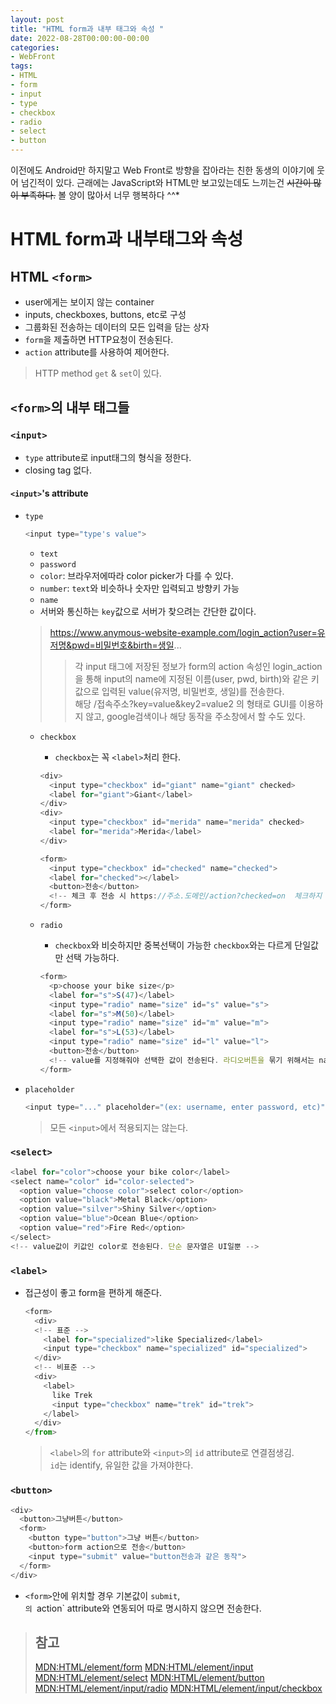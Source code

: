 ```yaml
---
layout: post
title: "HTML form과 내부 태그와 속성 "
date: 2022-08-28T00:00:00-00:00
categories:
- WebFront
tags:
- HTML
- form
- input
- type
- checkbox
- radio
- select
- button
---
```

이전에도 Android만 하지말고 Web Front로 방향을 잡아라는 친한 동생의 이야기에 웃어 넘긴적이 있다. 근래에는 JavaScript와 HTML만 보고있는데도 느끼는건 ~~시간이 많이 부족하다.~~ 볼 양이 많아서 너무 행복하다 ^^*

# HTML form과 내부태그와 속성

## HTML `<form>`
 - user에게는 보이지 않는 container
 - inputs, checkboxes, buttons, etc로 구성
 - 그룹화된 전송하는 데이터의 모든 입력을 담는 상자
 - `form`을 제출하면 HTTP요청이 전송된다.
 - `action` attribute를 사용하여 제어한다.

> HTTP method `get` & `set`이 있다.

## `<form>`의 내부 태그들

### `<input>`
- `type` attribute로 input태그의 형식을 정한다.
- closing tag 없다.

#### `<input>`'s attribute
- `type`
  ```javascript
  <input type="type's value">
  ```
  - `text`
  - `password`
  - `color`: 브라우저에따라 color picker가 다를 수 있다.
  - `number`: `text`와 비슷하나 숫자만 입력되고 방향키 가능
  - `name`
  - 서버와 통신하는 `key`값으로 서버가 찾으려는 간단한 값이다.
  > https://www.anymous-website-example.com/login_action?user=유저명&pwd=비밀번호&birth=생일...
  > > 각 input 태그에 저장된 정보가 form의 action 속성인 login_action을 통해 input의 name에 지정된 이름(user, pwd, birth)와 같은 키값으로 입력된 value(유저명, 비밀번호, 생일)를 전송한다.</br>
  > > 해당 /접속주소?key=value&key2=value2 의 형태로 GUI를 이용하지 않고, google검색이나 해당 동작을 주소창에서 할 수도 있다.

  - `checkbox`
    - `checkbox`는 꼭 `<label>`처리 한다.
    ```javascript
    <div>
      <input type="checkbox" id="giant" name="giant" checked>
      <label for="giant">Giant</label>
    </div>
    <div>
      <input type="checkbox" id="merida" name="merida" checked>
      <label for="merida">Merida</label>
    </div>

    <form>
      <input type="checkbox" id="checked" name="checked">
      <label for="checked"></label>
      <button>전송</button>
      <!-- 체크 후 전송 시 https://주소.도메인/action?checked=on  체크하지 않았을 시는 아무것도 보내지 않는다.-->
    </form>
    ```

  - `radio`
    - `checkbox`와 비슷하지만 중복선택이 가능한 `checkbox`와는 다르게 단일값만 선택 가능하다.
    ```javascript
    <form>
      <p>choose your bike size</p>
      <label for="s">S(47)</label>
      <input type="radio" name="size" id="s" value="s">
      <label for="s">M(50)</label>
      <input type="radio" name="size" id="m" value="m">
      <label for="s">L(53)</label>
      <input type="radio" name="size" id="l" value="l">
      <button>전송</button>
      <!-- value를 지정해줘야 선택한 값이 전송된다. 라디오버튼을 묶기 위해서는 name 속성을 동일한 값으로 줘야한다.-->
    </form>
    ```

- `placeholder`
    ```javascript
    <input type="..." placeholder="(ex: username, enter password, etc)" >
    ```
    > 모든 `<input>`에서 적용되지는 않는다.

### `<select>`
  ```javascript
  <label for="color">choose your bike color</label>
  <select name="color" id="color-selected">
    <option value="choose color">select color</option>
    <option value="black">Metal Black</option>
    <option value="silver">Shiny Silver</option>
    <option value="blue">Ocean Blue</option>
    <option value="red">Fire Red</option>
  </select>
  <!-- value값이 키값인 color로 전송된다. 단순 문자열은 UI일뿐 -->
  ```

### `<label>`
- 접근성이 좋고 form을 편하게 해준다.
  ```javascript
  <form>
    <div>
    <!-- 표준 -->
      <label for="specialized">like Specialized</label>
      <input type="checkbox" name="specialized" id="specialized">
    </div>
    <!-- 비표준 -->
    <div>
      <label>
        like Trek
        <input type="checkbox" name="trek" id="trek">
      </label>
    </div>
  </from>
  ```
  > `<label>`의 `for` attribute와 `<input>`의 `id` attribute로 연결점생김.<br/>
  > `id`는 identify, 유일한 값을 가져야한다.
  
### `<button>`
```javascript
<div>
  <button>그냥버튼</button>
  <form>
    <button type="button">그냥 버튼</button>
    <button>form action으로 전송</button>
    <input type="submit" value="button전송과 같은 동작">
  </form>
</div>
```
- `<form>`안에 위치할 경우 기본값이 `submit`, <form>`의 `action` attribute와 연동되어 따로 명시하지 않으면 전송한다.


> ## 참고
> [MDN:HTML/element/form](https://developer.mozilla.org/ko/docs/Web/HTML/Element/form)
> [MDN:HTML/element/input](https://developer.mozilla.org/ko/docs/Web/HTML/Element/Input)
> [MDN:HTML/element/select](https://developer.mozilla.org/ko/docs/Web/HTML/Element/select)
> [MDN:HTML/element/button](https://developer.mozilla.org/ko/docs/Web/HTML/Element/button)
> [MDN:HTML/element/input/radio](https://developer.mozilla.org/ko/docs/Web/HTML/Element/Input/radio)
> [MDN:HTML/element/input/checkbox](https://developer.mozilla.org/en-US/docs/Web/HTML/Element/input/checkbox)